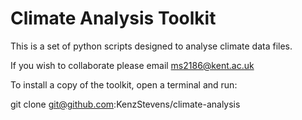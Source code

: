 # Climate Analysis Toolkit 

This is a set of python scripts designed to analyse climate data files.


If you wish to collaborate please email ms2186@kent.ac.uk

To install a copy of the toolkit, open a terminal and run:

git clone git@github.com:KenzStevens/climate-analysis


